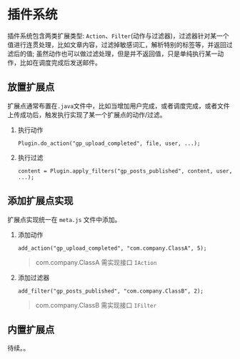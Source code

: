 插件系统
==============================

插件系统包含两类扩展类型: `Action`、`Filter`(动作与过滤器)，过滤器针对某一个值进行连贯处理，比如文章内容，过滤掉敏感词汇，解析特别的标签等，并返回过滤后的值; 
虽然动作也可以做过滤处理，但是并不返回值，只是单纯执行某一动作，比如在调度完成后发送邮件。



放置扩展点
-----------------------

扩展点通常布置在`.java`文件中，比如当增加用户完成，或者调度完成，或者文件上传成功后，触发执行实现了某一个扩展点的动作/过滤。

1. 执行动作 

    `` Plugin.do_action("gp_upload_completed", file, user, ...); ``

2. 执行过滤

    `` content = Plugin.apply_filters("gp_posts_published", content, user, ...); ``


添加扩展点实现
-----------------------

扩展点实现统一在 `meta.js` 文件中添加。

1. 添加动作

    ``add_action("gp_upload_completed", "com.company.ClassA", 5);``
    
    > com.company.ClassA 需实现接口 `IAction`
    
2. 添加过滤器

    ``add_filter("gp_posts_published", "com.company.ClassB", 2);``
        
    > com.company.ClassB 需实现接口 `IFilter`
    
    
内置扩展点
-------------------------

待续。。